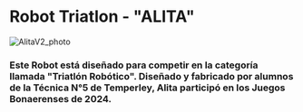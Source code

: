 # Robot Triatlon - "ALITA"
![AlitaV2_photo](https://github.com/user-attachments/assets/21ff14af-58bf-41c9-be56-3c900a373f3e)


### Este Robot está diseñado para competir en la categoría llamada "Triatlón Robótico". Diseñado y fabricado por alumnos de la Técnica N°5 de Temperley, Alita participó en los Juegos Bonaerenses de 2024.


